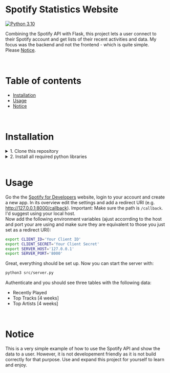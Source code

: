 # Spotify Statistics Website

[![Python 3.10](https://img.shields.io/badge/python-3.10-blue.svg)](https://www.python.org/downloads/release/python-3107/)

Combining the Spotify API with Flask, this project lets a user connect to their Spotify account and get lists of their recent activities and data. My focus was the backend and not the frontend - which is quite simple.\
Please [Notice](#notice).

<br/>

# Table of contents
- [Installation](#installation)
- [Usage](#usage)
- [Notice](#notice)

<br/>

# Installation

<details>
<summary>1. Clone this repository</summary>
<p>

```sh
git clone https://github.com/dnellessen/spotify-stats.git
```

</p>
</details>

<details>
<summary>2. Install all required python libraries</summary>
<p>

```sh
pip install -r requirements.txt
```

</p>
</details>

<br/>

# Usage

Go the the [Spotify for Developers](https://developer.spotify.com/dashboard/login) website, login to your account and create a new app. In its overview edit the settings and add a redirect URI (e.g. http://127.0.0.1:8000/callback). Important: Make sure the path is ```/callback```. I'd suggest using your local host. \
Now add the following environment variables (ajust accorrding to the host and port your are using and make sure they are equivalent to those you just set as a redirect URI):
```sh
export CLIENT_ID='Your Client ID'
export CLIENT_SECRET='Your Client Secret'
export SERVER_HOST='127.0.0.1'
export SERVER_PORT='8000'
```
Great, everything should be set up. Now you can start the server with:
```sh 
python3 src/server.py
```
Authenticate and you should see three tables with the following data:
- Recently Played
- Top Tracks [4 weeks]
- Top Artists [4 weeks]

<br/>

# Notice

This is a very simple example of how to use the Spotify API and show the data to a user. However, it is not developement friendly as it is not build correctly for that purpose. Use and expand this project for yourself to learn and enjoy.

